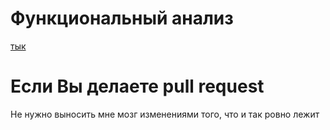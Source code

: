 # Функциональный анализ 

[тык](https://github.com/oveeernight/functional-analysis/blob/master/src/document.pdf)

# Если Вы делаете pull request

Не нужно выносить мне мозг изменениями того, что и так ровно лежит
